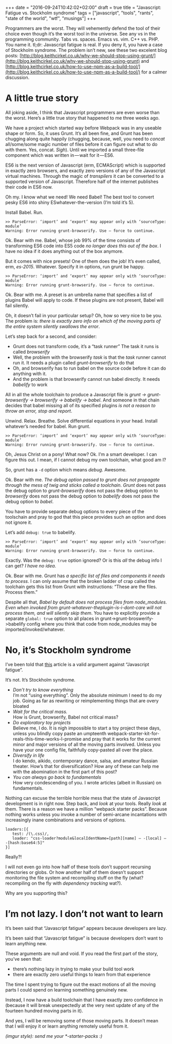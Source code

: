 +++
date = "2016-09-24T10:42:02+02:00"
draft = true
title = "Javascript: Fatigue vs. Stockholm syndrome"
tags = ["javascript", "tools", "rants", "state of the world", "wtf", "musings"]
+++

Programmers are the worst. They will vehemently defend the tool of their choice even though it’s the worst tool in the universe. See any vs in the programming community. Tabs vs. spaces. Emacs vs. vim. C++ vs. PHP. You name it.
tl;dr: Javascript fatigue is real. If you deny it, you have a case of Stockholm syndrome. <!--more-->The problem isn’t new, see these two excelent blog posts: [http://blog.keithcirkel.co.uk/why-we-should-stop-using-grunt/](http://blog.keithcirkel.co.uk/why-we-should-stop-using-grunt) and [http://blog.keithcirkel.co.uk/how-to-use-npm-as-a-build-tool/](http://blog.keithcirkel.co.uk/how-to-use-npm-as-a-build-tool/) for a calmer discussion.

# A little true story
All joking aside, I think that Javascript programmers are even worse than the worst. Here’s a little true story that happened to me three weeks ago.

We have a project which started way before Webpack was in any useable shape or form. So, it uses Grunt. It’s all been fine, and Grunt has been chugging along quite happily (chugging, because, well, you need to *concat* all/some/some magic number of files before it can figure out what to do with them. Yes, concat. *Sigh*). Until we imported a small three-file component which was written in — wait for it — ES6.

ES6 is the next version of Javascript (erm, ECMAScript) which is supported in exactly zero browsers, and exactly zero versions of any of the Javascript virtual machines. Through the magic of *transpilers* it can be converted to a supported version of Javascript. Therefore half of the internet publishes their code in ES6 now.

Oh my. I know what we need! We need Babel! The best tool to convert pesky ES6 into shiny ESwhatever-the-version (I’m told it’s 5).

Install Babel. Run.

```
>> ParseError: ‘import’ and ‘export’ may appear only with ‘sourceType: module’
Warning: Error running grunt-browserify. Use — force to continue.
```

Ok. Bear with me. Babel, whose job 99% of the time consists of transforming ES6 code into ES5 code *no longer does this out of the box*. I have no idea if it does anything out of the box anymore.

But it comes with nice presets! One of them does the job! It’s even called, erm, *es-2015*. Whatever. Specify it in options, run grunt be happy.

```
>> ParseError: ‘import’ and ‘export’ may appear only with ‘sourceType: module’
Warning: Error running grunt-browserify. Use — force to continue.
```

Ok. Bear with me. A preset is an umbrella name that specifies a list of plugins Babel will apply to code. If these plugins are not present, Babel will fail silently.

Oh, it doesn’t fail in your particular setup? Oh, how so very nice to be you. The problem is: *there is exactly zero info on which of the moving parts of the entire system silently swallows the error*.

Let’s step back for a second, and consider:

- Grunt does not transform code, it’s a “task runner”
The task it runs is called *browserify*
- Well, the problem with the browserify *task* is that the *task* runner cannot run it. It needs a plugin called *grunt-browserify* to do that
- Oh, and browserify has to run babel on the source code before it can do anything with it.
- And the problem is that browserify cannot run babel directly. It needs *babelify* to work

All in all the whole toolchain to produce a Javascript file is *grunt -> grunt-browserify -> browserify -> babelify -> babel*. And someone in that chain decides that babel missing all of its specified plugins *is not a reason to throw an error, stop and report*.

Unwind. Relax. Breathe. Solve differential equations in your head. Install whatever’s needed for babel. Run grunt.

```
>> ParseError: ‘import’ and ‘export’ may appear only with ‘sourceType: module’
Warning: Error running grunt-browserify. Use — force to continue.
```

Oh, Jesus Christ on a pony! What now? Ok. I’m a smart developer. I can figure this out. I mean, if I cannot debug my own toolchain, what good am I?

So, grunt has a `-d` option which means *debug*. Awesome.

Ok. Bear with me. *The debug option passed to grunt does not propagate through the mess of twig and sticks called a toolchain*. *Grunt* does not pass the debug option to *grunt-browserify* does not pass the debug option to *browserify* does not pass the debug option to *babelify* does not pass the debug option to *babel*.

You have to provide separate debug options to every piece of the toolschain and pray to god that this piece provides such an option and does not ignore it.

Let’s add `debug: true` to babelify.

```
>> ParseError: ‘import’ and ‘export’ may appear only with ‘sourceType: module’
Warning: Error running grunt-browserify. Use — force to continue.
```

Exactly. Was the `debug: true` option ignored? Or is this *all* the debug info I can get? *I have no idea*.

Ok. Bear with me. Grunt has *a specific list of files and components it needs to process*. I can only assume that the broken ladder of crap called the toolchain gets this list from Grunt with instructions: “These are the files. Process them.”

Despite all that, *Babel by default does not process files from node_modules. Even when invoked from grunt-whatever-theplugin-is-i-dont-care will not process them, and will silently skip them*. You have to explicitly provide a separate `global: true` option to all places in grunt->grunt-broswerify->babelify config where you think that code from node_modules may be imported/invoked/whatever.

# No, it’s Stockholm syndrome

I’ve been told that [this](http://www.2ality.com/2016/02/js-fatigue-fatigue.html) article is a valid argument against “Javascript fatigue”.

It’s not. It’s Stockholm syndrome.

- *Don’t try to know everything*  
I’m not “using everything”. Only the absolute minimum I need to do my job. Going as far as rewriting or reimplementing things that are overy bloated
- *Wait for the critical mass.*  
How is Grunt, browserify, Babel not critical mass?
- *Do exploratory toy projects*  
Believe me, I do. It is nigh impossible to start a toy project these days, unless you blindly copy paste an umpteenth webpack-starter-kit-for-reals-this-time-works-I-promise and pray that it works for the current minor and major versions of all the moving parts involved. Unless you have your one config file, faithfully copy-pasted all over the place.
- *Diversify in life*  
I do kendo, aikido, contemporary dance, salsa, and amateur Russian theater. How’s that for diversification? How any of these can help me with the abomination in the first part of this post?
- *You can always go back to fundamentals*  
How very condescending of you. I wrote articles (albeit in Russian) on fundamentals.

Nothing can excuse the terrible horrible mess that the state of Javascript development is in right now. Step back, and *look* at your tools. Really *look* at them. There is a reason we have a million “webpack starter packs”. Because nothing works unless you invoke a number of semi-arcane incantations with increasingly inane combinations and versions of options.

```
loaders:[{
   test: /(\.css)/,
   loader: "css-loader?module&localIdentName=[path][name] — -[local] — -[hash:base64:5]"
}]
```

Really?!

I will not even go into how half of these tools don’t support recursing directories or globs. Or how another half of them doesn’t support monitoring the file system and recompiling stuff on the fly (what? recompiling on the fly with *dependency tracking* wat?).

Why are you supporting this?

# I’m not lazy. I don’t not want to learn

It’s been said that “Javascript fatigue” appears because developers are lazy.

It’s been said that “Javascript fatigue” is because developers don’t want to learn anything new.

These arguments are null and void. If you read the first part of the story, you’ve seen that:

- there’s nothing lazy in trying to make your build tool work
- there are exactly zero useful things to learn from that experience

The time I spent trying to figure out the exact motions of all the moving parts I could spend on learning something genuinely new.

Instead, I now have a build toolchain that I have exactly zero confidence in (because it will break unexpectedly at the very next update of any of the fourteen hundred moving parts in it).

And yes, I will be removing some of those moving parts. It doesn’t mean that I will enjoy it or learn anything remotely useful from it.

<em>(imgur style): send me your *-starter-packs :)</em>
